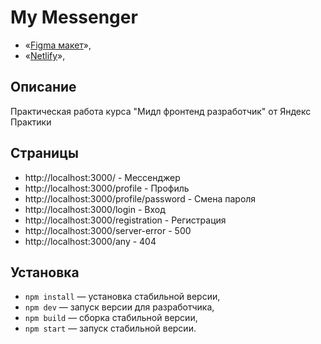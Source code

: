 # My Messenger

- «[Figma макет](https://www.figma.com/file/jF5fFFzgGOxQeB4CmKWTiE/Chat_external_link?node-id=0%3A1)»,
- «[Netlify](https://melodious-lokum-7c84c9.netlify.app)»,

## Описание

Практическая работа курса "Мидл фронтенд разработчик" от Яндекс Практики

## Страницы

- http://localhost:3000/ - Мессенджер
- http://localhost:3000/profile - Профиль
- http://localhost:3000/profile/password - Смена пароля
- http://localhost:3000/login - Вход
- http://localhost:3000/registration - Регистрация
- http://localhost:3000/server-error - 500
- http://localhost:3000/any - 404

## Установка

- `npm install` — установка стабильной версии,
- `npm dev` — запуск версии для разработчика,
- `npm build` — сборка стабильной версии,
- `npm start` — запуск стабильной версии.
